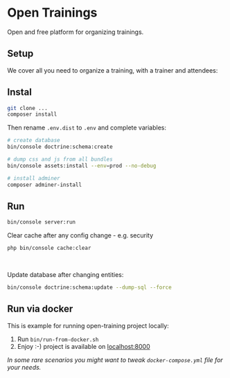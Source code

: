 # Open Trainings

Open and free platform for organizing trainings. 

## Setup

We cover all you need to organize a training, with a trainer and attendees:

## Instal

```bash
git clone ...
composer install
```

Then rename `.env.dist` to `.env` and complete variables:

```bash
# create database
bin/console doctrine:schema:create 

# dump css and js from all bundles
bin/console assets:install --env=prod --no-debug

# install adminer
composer adminer-install
```

## Run

```bash
bin/console server:run
```

Clear cache after any config change - e.g. security

```bash
php bin/console cache:clear
```

<br>

Update database after changing entities:

```bash
bin/console doctrine:schema:update --dump-sql --force
```

## Run via docker

This is example for running open-training project locally:

1) Run `bin/run-from-docker.sh`
2) Enjoy :-) project is available on [localhost:8000](http://localhost:8000)

*In some rare scenarios you might want to tweak `docker-compose.yml` file for your needs.*

